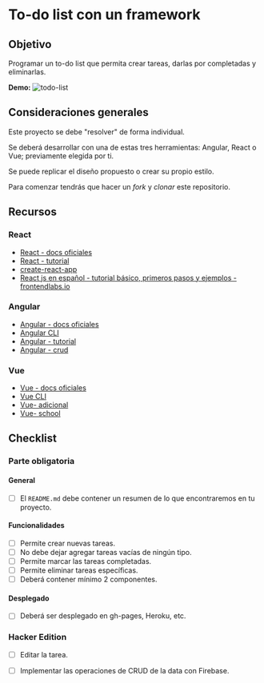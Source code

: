 # To-do list con un framework

## Objetivo

Programar un to-do list que permita crear tareas, darlas por completadas y 
eliminarlas.

**Demo:**
![todo-list](https://user-images.githubusercontent.com/25906896/45767595-35985e00-bc00-11e8-87e0-553c80524c13.gif)


## Consideraciones generales

Este proyecto se debe "resolver" de forma individual.

Se deberá desarrollar con una de estas tres herramientas: Angular, 
React o Vue; previamente elegida por ti.

Se puede replicar el diseño propuesto o crear su propio estilo.

Para comenzar tendrás que hacer un _fork_ y _clonar_ este repositorio.

## Recursos

### React

* [React - docs oficiales](https://reactjs.org/)
* [React - tutorial](https://egghead.io/courses/the-beginner-s-guide-to-react)
* [create-react-app](https://github.com/facebook/create-react-app)
* [React js en español - tutorial básico, primeros pasos y ejemplos - frontendlabs.io](https://frontendlabs.io/3158--react-js-espanol-tutorial-basico-primeros-pasos-ejemplos)

### Angular

* [Angular - docs oficiales](https://angular.io/)
* [Angular CLI](https://cli.angular.io/)
* [Angular - tutorial](https://www.youtube.com/watch?v=0eWrpsCLMJQ&list=PLC3y8-rFHvwhBRAgFinJR8KHIrCdTkZcZ)
* [Angular - crud](https://www.youtube.com/watch?v=6wVolJfXn1c)

### Vue

* [Vue - docs oficiales](https://vuejs.org/)
* [Vue CLI](https://cli.vuejs.org/)
* [Vue- adicional](https://scotch.io/search?q=vue)
* [Vue- school](https://vueschool.io/)


## Checklist

### Parte obligatoria

#### General

* [ ] El `README.md` debe contener un resumen de lo que encontraremos en tu 
proyecto.

#### Funcionalidades

* [ ] Permite crear nuevas tareas.
* [ ] No debe dejar agregar tareas vacías de ningún tipo.
* [ ] Permite marcar las tareas completadas.
* [ ] Permite eliminar tareas específicas.
* [ ] Deberá contener mínimo 2 componentes.

#### Desplegado

* [ ] Deberá ser desplegado en gh-pages, Heroku, etc.

### Hacker Edition

* [ ] Editar la tarea.
* [ ] Implementar las operaciones de CRUD de la data con Firebase.



